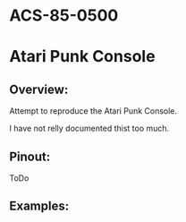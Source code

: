 # ACS-85-0500
Atari Punk Console
==============

## Overview:
Attempt to reproduce the Atari Punk Console.

I have not relly documented thist too much.
 
## Pinout:
ToDo

 
## Examples:

 
 
 
